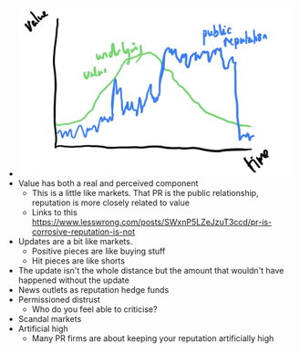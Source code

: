 - ![image.png](../assets/image_1716830176306_0.png)
- Value has both a real and perceived component
	- This is a little like markets. That PR is the public relationship, reputation is more closely related to value
	- Links to this https://www.lesswrong.com/posts/SWxnP5LZeJzuT3ccd/pr-is-corrosive-reputation-is-not
- Updates are a bit like markets.
	- Positive pieces are like buying stuff
	- Hit pieces are like shorts
- The update isn't the whole distance but the amount that wouldn't have happened without the update
- News outlets as reputation hedge funds
- Permissioned distrust
	- Who do you feel able to criticise?
- Scandal markets
- Artificial high
	- Many PR firms are about keeping your reputation artificially high